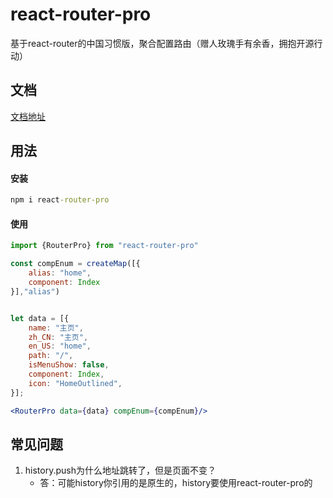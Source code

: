 # react-router-pro
基于react-router的中国习惯版，聚合配置路由（赠人玫瑰手有余香，拥抱开源行动）

## 文档
[文档地址](https://www.yuque.com/books/share/97de8b1c-5931-40fe-9bdb-c1f60ff95b6c?#)

## 用法

#### 安装
```cmd
npm i react-router-pro
```

#### 使用
```jsx harmony
import {RouterPro} from "react-router-pro"

const compEnum = createMap([{
    alias: "home",
    component: Index
}],"alias")


let data = [{
    name: "主页",
    zh_CN: "主页",
    en_US: "home",
    path: "/",
    isMenuShow: false,
    component: Index,
    icon: "HomeOutlined",
}];

<RouterPro data={data} compEnum={compEnum}/>

```

## 常见问题
1. history.push为什么地址跳转了，但是页面不变？
   - 答：可能history你引用的是原生的，history要使用react-router-pro的